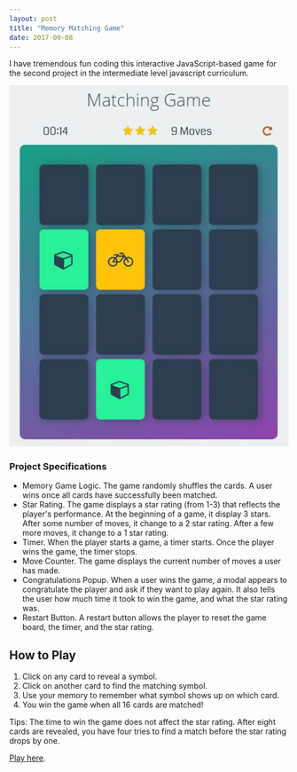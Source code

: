 ```yaml
---
layout: post
title: "Memory Matching Game"
date: 2017-09-08
---
```


I have tremendous fun coding this interactive JavaScript-based game for the second project in the intermediate level javascript curriculum. 

![game preview](https://github.com/susanschen/Memory-Game/blob/master/img/preview.JPG "game preview")

### Project Specifications
- Memory Game Logic. The game randomly shuffles the cards. A user wins once all cards have successfully been matched.
- Star Rating. The game displays a star rating (from 1-3) that reflects the player's performance. At the beginning of a game, it display 3 stars. After some number of moves, it change to a 2 star rating. After a few more moves, it  change to a 1 star rating.
- Timer. When the player starts a game, a timer starts. Once the player wins the game, the timer stops.
- Move Counter. The game displays the current number of moves a user has made.
- Congratulations Popup. When a user wins the game, a modal appears to congratulate the player and ask if they want to play again. It also tells the user how much time it took to win the game, and what the star rating was.
- Restart Button. A restart button allows the player to reset the game board, the timer, and the star rating.


## How to Play
1. Click on any card to reveal a symbol.
2. Click on another card to find the matching symbol.
3. Use your memory to remember what symbol shows up on which card.
4. You win the game when all 16 cards are matched!

Tips: The time to win the game does not affect the star rating. After eight cards are revealed, you have four tries to find a match before the star rating drops by one.

[Play here](https://susanschen.github.io/Memory-Game/).

